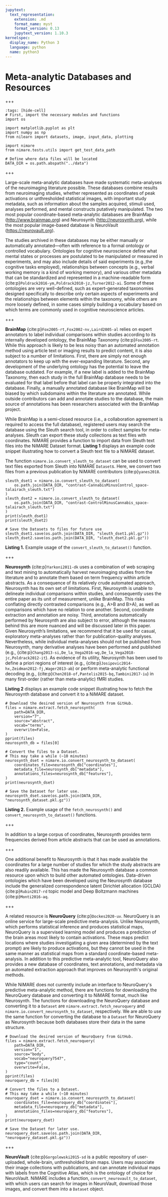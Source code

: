 ```yaml
---
jupytext:
  text_representation:
    extension: .md
    format_name: myst
    format_version: 0.13
    jupytext_version: 1.10.3
kernelspec:
  display_name: Python 3
  language: python
  name: python3
---
```


# Meta-analytic Databases and Resources

+++

```{code-cell} ipython3
:tags: [hide-cell]
# First, import the necessary modules and functions
import os

import matplotlib.pyplot as plt
import numpy as np
from nilearn import datasets, image, input_data, plotting

import nimare
from nimare.tests.utils import get_test_data_path

# Define where data files will be located
DATA_DIR = os.path.abspath("../data")
```

+++

Large-scale meta-analytic databases have made systematic meta-analyses of the neuroimaging literature possible.
These databases combine results from neuroimaging studies, whether represented as coordinates of peak activations or unthresholded statistical images, with important study metadata, such as information about the samples acquired, stimuli used, analyses performed, and mental constructs putatively manipulated.
The two most popular coordinate-based meta-analytic databases are BrainMap (http://www.brainmap.org) and Neurosynth (http://neurosynth.org), while the most popular image-based database is NeuroVault (https://neurovault.org).

The studies archived in these databases may be either manually or automatically annotated—often with reference to a formal ontology or controlled vocabulary.
Ontologies for cognitive neuroscience define what mental states or processes are postulated to be manipulated or measured in experiments, and may also include details of said experiments (e.g.,the cognitive tasks employed), relationships between concepts (e.g., verbal working memory is a kind of working memory), and various other metadata that can be standardized and represented in a machine-readable form {cite:p}`Poldrack2016-ym,Poldrack2010-jz,Turner2012-ai`.
Some of these ontologies are very well-defined, such as expert-generated taxonomies designed specifically to describe only certain aspects of experiments and the relationships between elements within the taxonomy, while others are more loosely defined, in some cases simply building a vocabulary based on which terms are commonly used in cognitive neuroscience articles.

+++

**BrainMap** {cite:p}`Fox2005-rt,Fox2002-nv,Laird2005-al` relies on expert annotators to label individual comparisons within studies according to its internally developed ontology, the BrainMap Taxonomy {cite:p}`Fox2005-rt`.
While this approach is likely to be less noisy than an automated annotation method using article text or imaging results to predict content, it is also subject to a number of limitations.
First, there are simply not enough annotators to keep up with the ever-expanding literature.
Second, any development of the underlying ontology has the potential to leave the database outdated.
For example, if a new label is added to the BrainMap Taxonomy, then each study in the full BrainMap database needs to be evaluated for that label before that label can be properly integrated into the database.
Finally, a manually annotated database like BrainMap will be biased by which subdomains within the literature are annotated.
While outside contributors can add and annotate studies to the database, the main source of annotations has been researchers associated with the BrainMap project.

While BrainMap is a semi-closed resource (i.e., a collaboration agreement is required to access the full database), registered users may search the database using the Sleuth search tool, in order to collect samples for meta-analyses.
Sleuth can export these study collections as text files with coordinates.
NiMARE provides a function to import data from Sleuth text files into the NiMARE Dataset format.
**Listing 1** displays an example code snippet illustrating how to convert a Sleuth text file to a NiMARE dataset.

The function `nimare.io.convert_sleuth_to_dataset` can be used to convert text files exported from Sleuth into NiMARE `Dataset`s.
Here, we convert two files from a previous publication by NiMARE contributors {cite:p}`yanes2018`.

```{code-cell} ipython3
sleuth_dset1 = nimare.io.convert_sleuth_to_dataset(
    os.path.join(DATA_DIR, "contrast-CannabisMinusControl_space-talairach_sleuth.txt")
)
sleuth_dset2 = nimare.io.convert_sleuth_to_dataset(
    os.path.join(DATA_DIR, "contrast-ControlMinusCannabis_space-talairach_sleuth.txt")
)
print(sleuth_dset1)
print(sleuth_dset2)

# Save the Datasets to files for future use
sleuth_dset1.save(os.path.join(DATA_DIR, "sleuth_dset1.pkl.gz"))
sleuth_dset2.save(os.path.join(DATA_DIR, "sleuth_dset2.pkl.gz"))
```

**Listing 1.** Example usage of the `convert_sleuth_to_dataset()` function.

+++

**Neurosynth** {cite:p}`Yarkoni2011-dk` uses a combination of web scraping and text mining to automatically harvest neuroimaging studies from the literature and to annotate them based on term frequency within article abstracts.
As a consequence of its relatively crude automated approach, Neurosynth has its own set of limitations.
First, Neurosynth is unable to delineate individual comparisons within studies, and consequently uses the entire paper as its unit of measurement, unlike BrainMap.
This risks conflating directly contrasted comparisons (e.g., A>B and B>A), as well as comparisons which have no relation to one another.
Second, coordinate extraction and annotation are noisy.
Third, annotations automatically performed by Neurosynth are also subject to error, although the reasons behind this are more nuanced and will be discussed later in this paper.
Given Neurosynth’s limitations, we recommend that it be used for casual, exploratory meta-analyses rather than for publication-quality analyses.
Nevertheless, while individual meta-analyses should not be published from Neurosynth, many derivative analyses have been performed and published (e.g., {cite:p}`Chang2013-si,De_la_Vega2016-wg,De_la_Vega2018-jc,Poldrack2012-it`).
As evidence of its utility, Neurosynth has been used to define a priori regions of interest (e.g., {cite:p}`Josipovic2014-hx,Zeidman2012-fj,Wager2013-ab`) or perform meta-analytic functional decoding (e.g., {cite:p}`Chen2018-of,Pantelis2015-bq,Tambini2017-iu`) in many first-order (rather than meta-analytic) fMRI studies.

**Listing 2** displays an example code snippet illustrating how to fetch the Neurosynth database and convert it to a NiMARE dataset.

```{code-cell} ipython3
# Download the desired version of Neurosynth from GitHub.
files = nimare.extract.fetch_neurosynth(
    path=DATA_DIR,
    version="7",
    source="abstract",
    vocab="terms",
    overwrite=False,
)
pprint(files)
neurosynth_db = files[0]

# Convert the files to a Dataset.
# This may take a while (~10 minutes)
neurosynth_dset = nimare.io.convert_neurosynth_to_dataset(
    coordinates_file=neurosynth_db["coordinates"],
    metadata_file=neurosynth_db["metadata"],
    annotations_files=neurosynth_db["features"],
)
print(neurosynth_dset)

# Save the Dataset for later use.
neurosynth_dset.save(os.path.join(DATA_DIR, "neurosynth_dataset.pkl.gz"))
```

**Listing 2.** Example usage of the `fetch_neurosynth()` and `convert_neurosynth_to_dataset()` functions.

+++

In addition to a large corpus of coordinates, Neurosynth provides term frequencies derived from article abstracts that can be used as annotations.

+++

One additional benefit to Neurosynth is that it has made available the coordinates for a large number of studies for which the study abstracts are also readily available.
This has made the Neurosynth database a common resource upon which to build other automated ontologies.
Data-driven ontologies which have been developed using the Neurosynth database include the generalized correspondence latent Dirichlet allocation (GCLDA) {cite:p}`Rubin2017-rd` topic model and Deep Boltzmann machines {cite:p}`Monti2016-aq`.

+++

A related resource is **NeuroQuery** {cite:p}`Dockes2020-uv`.
NeuroQuery is an online service for large-scale predictive meta-analysis.
Unlike Neurosynth, which performs statistical inference and produces statistical maps, NeuroQuery is a supervised learning model and produces a prediction of the brain areas most likely to contain activations.
These maps predict locations where studies investigating a given area (determined by the text prompt) are likely to produce activations, but they cannot be used in the same manner as statistical maps from a standard coordinate-based meta-analysis.
In addition to this predictive meta-analytic tool, NeuroQuery also provides a new database of coordinates, text annotations, and metadata via an automated extraction approach that improves on Neurosynth's original methods.

While NiMARE does not currently include an interface to NeuroQuery's predictive meta-analytic method, there are functions for downloading the NeuroQuery database and converting it to NiMARE format, much like Neurosynth.
The functions for downloading the NeuroQuery database and converting it to a `Dataset` are `nimare.extract.fetch_neuroquery` and `nimare.io.convert_neurosynth_to_dataset`, respectively.
We are able to use the same function for converting the database to a `Dataset` for NeuroQuery as Neurosynth because both databases store their data in the same structure.

```{code-cell} ipython3
# Download the desired version of NeuroQuery from GitHub.
files = nimare.extract.fetch_neuroquery(
    path=DATA_DIR,
    version="1",
    source="body",
    vocab="neuroquery7547",
    type="count",
    overwrite=False,
)
pprint(files)
neuroquery_db = files[0]

# Convert the files to a Dataset.
# This may take a while (~10 minutes)
neuroquery_dset = nimare.io.convert_neurosynth_to_dataset(
    coordinates_file=neuroquery_db["coordinates"],
    metadata_file=neuroquery_db["metadata"],
    annotations_files=neuroquery_db["features"],
)
print(neuroquery_dset)

# Save the Dataset for later use.
neuroquery_dset.save(os.path.join(DATA_DIR, "neuroquery_dataset.pkl.gz"))
```

+++

**NeuroVault** {cite:p}`Gorgolewski2015-sd` is a public repository of user-uploaded, whole-brain, unthresholded brain maps.
Users may associate their image collections with publications, and can annotate individual maps with labels from the Cognitive Atlas, which is the ontology of choice for NeuroVault.
NiMARE includes a function, `convert_neurovault_to_dataset`, with which users can search for images in NeuroVault, download those images, and convert them into a `Dataset` object.
